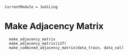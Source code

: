 ```@meta
CurrentModule = JudiLing
```

# Make Adjacency Matrix

```@docs
  make_adjacency_matrix
  make_adjacency_matrix(i2f)
  make_combined_adjacency_matrix(data_train, data_val)
```